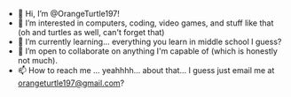 - 👋 Hi, I’m @OrangeTurtle197!
- 👀 I’m interested in computers, coding, video games, and stuff like that (oh and turtles as well, can't forget that)
- 🌱 I’m currently learning... everything you learn in middle school I guess?
- 💞️ I’m open to collaborate on anything I'm capable of (which is honestly not much).
- 📫 How to reach me ... yeahhhh... about that... I guess just email me at <orangeturtle197@gmail.com>?

<!---
OrangeTurtle197/OrangeTurtle197 is a ✨ special ✨ repository because its `README.md` (this file) appears on your GitHub profile.
You can click the Preview link to take a look at your changes.
--->
